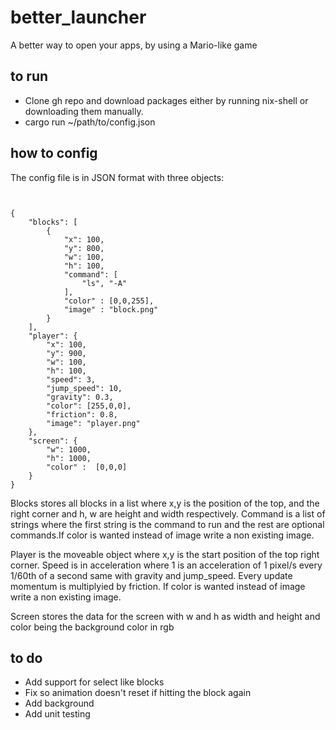 # better_launcher
A better way to open your apps, by using a Mario-like game

## to run
* Clone gh repo and download packages either by running nix-shell or downloading them manually.
* cargo run ~/path/to/config.json

## how to config
The config file is in JSON format with three objects:
```


{
    "blocks": [
        {
            "x": 100,
            "y": 800,
            "w": 100,
            "h": 100,
            "command": [
                "ls", "-A"
            ],
            "color" : [0,0,255],
            "image" : "block.png"
        }
    ],
    "player": {
        "x": 100,
        "y": 900,
        "w": 100,
        "h": 100,
        "speed": 3,
        "jump_speed": 10,
        "gravity": 0.3,
        "color": [255,0,0],
        "friction": 0.8,
        "image": "player.png"
    },
    "screen": {
        "w": 1000,
        "h": 1000,
        "color" :  [0,0,0]
    }
}
```


Blocks stores all blocks in a list where x,y is the position of the top, and the right corner and h, w are height and width respectively. Command is a list of strings where the first string is the command to run and the rest are optional commands.If color is wanted instead of image write a non existing image.

Player is the moveable object where x,y is the start position of the top right corner. Speed is in acceleration where 1 is an acceleration of 1 pixel/s every 1/60th of a second same with gravity and jump_speed. Every update momentum is multiplyied by friction. If color is wanted instead of image write a non existing image.

Screen stores the data for the screen with w and h as width and height and color being the background color in rgb

## to do 
* Add support for select like blocks
* Fix so animation doesn't reset if hitting the block again
* Add background 
* Add unit testing